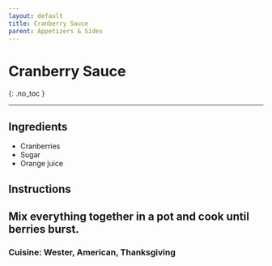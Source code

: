 ```yaml
---
layout: default
title: Cranberry Sauce
parent: Appetizers & Sides
---
```


# Cranberry Sauce
{: .no_toc }

---

## Ingredients
<ul>
	<li>Cranberries</li>
	<li>Sugar</li>
	<li>Orange juice</li>
</ul>

## Instructions
Mix everything together in a pot and cook until berries burst.
--- 

### Cuisine: Wester, American, Thanksgiving